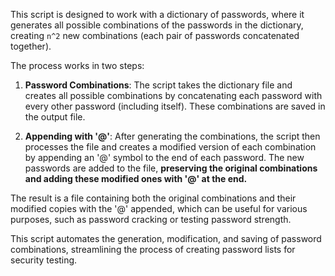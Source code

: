 This script is designed to work with a dictionary of passwords, where it generates all possible combinations of the passwords in the dictionary, creating `n^2` new combinations (each pair of passwords concatenated together). 

The process works in two steps:

1. **Password Combinations**: The script takes the dictionary file and creates all possible combinations by concatenating each password with every other password (including itself). These combinations are saved in the output file.

2. **Appending with '@'**: After generating the combinations, the script then processes the file and creates a modified version of each combination by appending an '@' symbol to the end of each password. The new passwords are added to the file, **preserving the original combinations and adding these modified ones with '@' at the end.**

The result is a file containing both the original combinations and their modified copies with the '@' appended, which can be useful for various purposes, such as password cracking or testing password strength.

This script automates the generation, modification, and saving of password combinations, streamlining the process of creating password lists for security testing.

